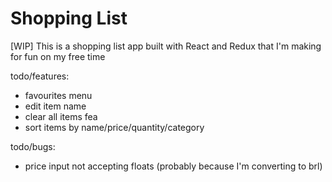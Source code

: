 # Shopping List

[WIP] This is a shopping list app built with React and Redux that I'm making for fun on my free time


todo/features:
- favourites menu
- edit item name
- clear all items fea
- sort items by name/price/quantity/category

todo/bugs:
- price input not accepting floats (probably because I'm converting to brl)
